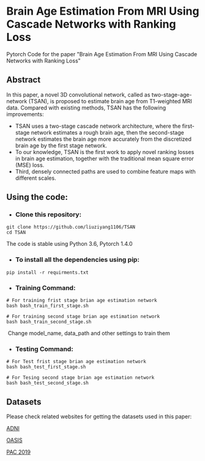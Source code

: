 # Brain Age Estimation From MRI Using Cascade Networks with Ranking Loss

Pytorch Code for the paper "Brain Age Estimation From MRI Using Cascade Networks with Ranking Loss" 

## Abstract

In this paper, a novel 3D convolutional network, called as two-stage-age-network (TSAN), is proposed to estimate brain age from T1-weighted MRI data. Compared with existing methods, TSAN has the following improvements: 

- TSAN uses a two-stage cascade network architecture, where the first-stage network estimates a rough brain age, then the second-stage network estimates the brain age more accurately from the discretized brain age by the first stage network. 
- To our knowledge, TSAN is the first work to apply novel ranking losses in brain age estimation, together with the traditional mean square error (MSE) loss. 
- Third, densely connected paths are used to combine feature maps with different scales. 

## Using the code:

- ### **Clone this repository:**

```
git clone https://github.com/liuziyang1106/TSAN
cd TSAN
```

The code is stable using Python 3.6, Pytorch 1.4.0

- ### **To install all the dependencies using pip:**	

```
pip install -r requirments.txt
```

- ### **Training Command:**

```
# For training frist stage brian age estimation network
bash bash_train_first_stage.sh
```

```
# For training second stage brian age estimation network
bash bash_train_second_stage.sh
```

​		Change model_name, data_path and other settings to train them

- ### **Testing Command:**

```
# For Test frist stage brian age estimation network
bash bash_test_first_stage.sh
```

```
# For Tesing second stage brian age estimation network
bash bash_test_second_stage.sh
```

## Datasets

Please check related websites for getting the datasets used in this paper:

[ADNI](http://adni.loni.usc.edu/)

[OASIS](https://www.oasis-brains.org/)

[PAC 2019]()